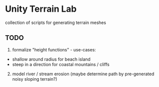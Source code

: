 # Unity Terrain Lab

collection of scripts for generating terrain meshes

## TODO
1. formalize "height functions" - use-cases:
  * shallow around radius for beach island
  * steep in a direction for coastal mountains / cliffs
2. model river / stream erosion (maybe determine path by pre-generated noisy sloping terrain?)